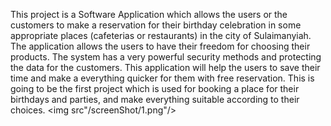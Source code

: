 
This project is a Software Application which allows the users or the customers to make a reservation for their birthday celebration in some appropriate places (cafeterias or restaurants) in the city of Sulaimanyiah. The application allows the users to have their freedom for choosing their products. The system has a very powerful security methods and protecting the data for the customers. This application will help the users to save their time and make a everything quicker for them with free reservation. This is going to be the first project which is used for booking a place for their birthdays and parties, and make everything suitable according to their choices.
<img src"/screenShot/1.png"/>

